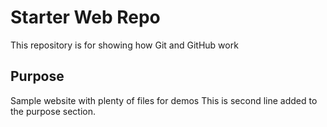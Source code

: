 # Starter Web Repo

This repository is for showing how Git and GitHub work

## Purpose

Sample website with plenty of files for demos
This is second line added to the purpose section.
